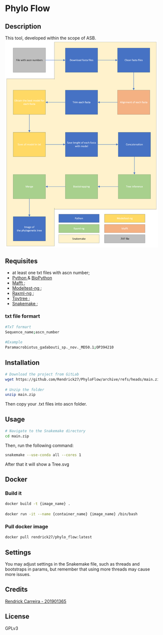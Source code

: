 # Phylo Flow 

## Description
This tool, developed within the scope of ASB.
![Pipeline](./extras/pictures/pipeline.png)


## Requisites
* at least one txt files with ascn number;
* <a href= "https://www.python.org/"> Python </a> & <a href= "hhttps://biopython.org/"> BioPython </a> 
* <a href= "https://mafft.cbrc.jp/alignment/server/index.html"> Mafft </a>;
* <a href= "https://github.com/ddarriba/modeltest"> Modeltest-ng </a>;
* <a href= "https://github.com/amkozlov/raxml-ng"> Raxml-ng </a>;
* <a href= "https://toytree.readthedocs.io/en/latest/index.html"> Toytree </a>;
* <a href= "https://snakemake.readthedocs.io/en/stable/#"> Snakemake </a>;
  

### txt file formart
```bash
#TxT formart
Sequence_name;ascn_number

#Example
Paramacrobiotus_gadabouti_sp._nov._MD50.1;OP394210
```
## Installation
```bash
# Download the project from GitLab
wget https://github.com/Rendrick27/PhyloFlow/archive/refs/heads/main.zip

# Unzip the folder
unzip main.zip
```
Then copy your .txt files into ascn folder.

## Usage
```bash
# Navigate to the Snakemake directory
cd main.zip
```
Then, run the following command:
```bash
snakemake --use-conda all --cores 1
```
After that it will show a Tree.svg

## Docker
### Build it
```bash
docker build -t {image_name} .

docker run -it --name {container_name} {image_name} /bin/bash
```
### Pull docker image
```bash
docker pull rendrick27/phylo_flow:latest
```

## Settings
You may adjust settings in the Snakemake file, such as threads and bootstraps in params, but remember that using more threads may cause more issues.

## Credits
<p> <a href= "https://github.com/Rendrick27"> Rendrick Carreira - 201901365 </a> </p>

## License
GPLv3
